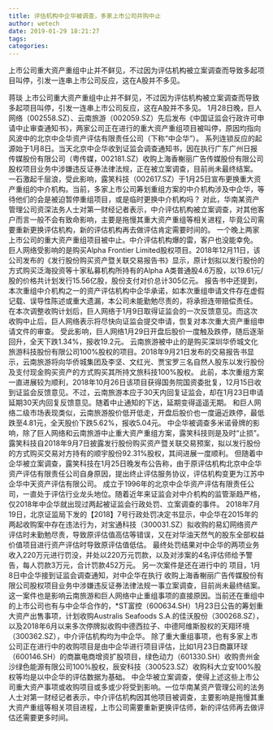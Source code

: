 ```yaml
---
title: 评估机构中企华被调查，多家上市公司并购中止
author: wetech
date: 2019-01-29 18:21:27
tags: 
categories: 
---
```

上市公司重大资产重组中止并不鲜见，不过因为评估机构被立案调查而导致多起项目叫停，引发一连串上市公司反应，这在A股并不多见。
<!-- more -->
蒋琰
上市公司重大资产重组中止并不鲜见，不过因为评估机构被立案调查而导致多起项目叫停，引发一连串上市公司反应，这在A股并不多见。
1月28日晚，巨人网络（002558.SZ）、云南旅游（002059.SZ）先后发布《中国证监会行政许可申请中止审查通知书》，两家公司正在进行的重大资产重组项目被叫停，原因均指向风波中的北京中企华资产评估有限责任公司（下称“中企华”）。
系列连锁反应的起源始于1月8日。当天北京中企华收到证监会调查通知书，因在执行广东广州日报传媒股份有限公司（粤传媒，002181.SZ）收购上海香榭丽广告传媒股份有限公司股权项目业务中涉嫌违反证券法律法规，正在被立案调查，目前尚未最终结案。
一石激起千层浪，受此影响，露笑科技（002617.SZ）于1月25日宣布更换重大资产重组的中介机构。当前，多家上市公司筹划重组方案的中介机构涉及中企华，等待他们的会是被迫暂停重组项目，或是临时更换中介机构吗？
对此，华南某资产管理公司资深法务人士对第一财经记者表示，中介评估机构被立案调查，对其他客户而言一般不会有致命影响，主要是拖慢其重大资产重组等相关进程，毕竟公司需要重新更换评估机构，新的评估机构再去做评估肯定需要时间的。
一个晚上两家上市公司的重大资产重组项目被中止。中介评估机构爆的雷，客户也没能幸免。
巨人网络受影响的是购买Alpha Frontier Limited股权项目。2018年12月11日，该公司发布的《发行股份购买资产暨关联交易报告书》显示，原计划拟以发行股份的方式购买泛海投资等十家私募机构所持有的Alpha A类普通股4.6万股，以19.61元/股的价格共计划发行15.56亿股，股份支付对价总计305亿元。
报告书中还提到，本次重组中介机构之一的资产评估机构中企华承诺，如本次重组申请文件存在虚假记载、误导性陈述或重大遗漏，本公司未能勤勉尽责的，将承担连带赔偿责任。
在本次调整收购计划后，巨人网络于1月9日取得证监会的一次反馈意见。而这次收购中止后，巨人网络表示将尽快向证监会提交申请，恢复对本次重大资产重组申请文件的审查。
受此影响，巨人网络1月29日开盘后股价一度触及跌停，随后逐渐回升，全天下跌1.34%，报收19.2元。
云南旅游被中止的是购买深圳华侨城文化旅游科技股份有限公司100%股权的项目。2018年9月21日发布的交易报告书显示，云南旅游将向华侨城集团及李坚、文红光、贾宝罗三名自然人股东以发行股份及支付现金购买资产的方式购买其所持文旅科技100%股权。
此前，本次重组方案一直进展较为顺利，2018年10月26日该项目获得国务院国资委批复，12月15日收到证监会反馈意见。不过，云南旅游本应于30天内回复证监会，却在1月23日申请延期30天内回复反馈意见。随着中止通知的下达，延期变得遥遥无期。
和巨人网络二级市场表现类似，云南旅游股价低开低走，开盘后股价也一度逼近跌停，最低跌至4.81元，全天股价下跌5.62%，报收5.04元。
中企华被调查多米诺骨牌的影响，除了巨人网络和云南旅游中止重大资产重组方案，露笑科技则是及时“止损”。露笑科技自2018年9月7日披露发行股份购买资产暨关联交易预案，拟以发行股份的方式购买交易对方持有的顺宇股份92.31%股权，其间进展一度顺利。
但随着中企华被立案调查，露笑科技在1月25日晚发布公告称，由于原评估机构北京中企华资产评估有限责任公司自身原因，提出终止评估服务协议，评估机构变更为江苏中企华中天资产评估有限公司。
成立于1996年的北京中企华资产评估有限责任公司，一直处于评估行业龙头地位。随着近年来证监会对中介机构的监管渐趋严格，仅2018年中企华就出现过两起被证监会行政处罚、立案调查的事件。
2018年7月19日，北京证监局下发的【2018】7号行政处罚决定书显示，中企华在2015年的两起收购案中存在违法行为，对宝通科技（300031.SZ）拟收购的易幻网络资产评估时未勤勉尽责，导致原评估值高估等错误，又在对华油天然气的股东全部权益价值项目进行资产评估时导致原评估值低估。
最终处罚结果对中企华的两项业务收入220万元进行罚没，并处以220万元罚款，以及对涉案的4名评估师给予警告，每人罚款3万元，合计罚款452万元。
另一次案件是还在进行中的
项目，1月8日中企华接到证监会调查通知，对中企华在执行
收购上海香榭丽广告传媒股份有限公司股权项目业务中涉嫌违反证券法律法规一事立案调查，目前尚未最终结案。
这一案件也是影响云南旅游和巨人网络中止重组事项的直接原因。当前还在重组中的上市公司也有与中企华合作的，*ST富控（600634.SH）1月23日公告的筹划重大资产出售事项，计划收购Australis Seafoods S.A.的佳沃股份（300268.SZ），以及2018年6月以来多次停牌拟收购中德西拉子、中德阿维斯股权的天翔环境（300362.SZ），中介评估机构均为中企华。
除了重大重组事项，也有多家上市公司正在进行中的收购项目是由中企华进行项目评估，比如1月23日商赢环球（600146.SH）的商赢电商增资扩股项目，绿色动力（601330.SH）收购贵州金沙绿色能源有限公司100%股权，辰安科技（300523.SZ）收购科大立安100%股权等均是以中企华的评估数据为基础。
中企华被立案调查，使得上述这些上市公司重大资产事项或收购项目或多或少将受到影响。一位华南某资产管理公司的法务人士对第一财经记者表示，中介评估机构因其他项目被调查，主要影响是拖慢其重大资产重组等相关项目进程，上市公司需要重新更换评估师，新的评估师再去做评估还需要更多时间。
 
 
